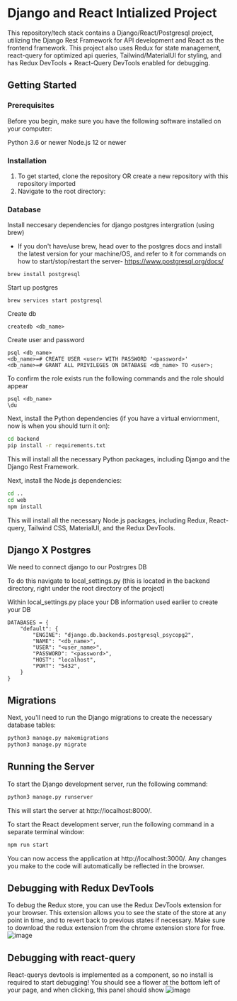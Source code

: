 # Django and React Intialized Project
This repository/tech stack contains a Django/React/Postgresql project, utilizing the Django Rest Framework for API development and React as the frontend framework. This project also uses Redux for state management, react-query for optimized api queries, Tailwind/MaterialUI for styling, and has Redux DevTools + React-Query DevTools enabled for debugging.

## Getting Started
### Prerequisites
Before you begin, make sure you have the following software installed on your computer:

Python 3.6 or newer
Node.js 12 or newer
### Installation
1. To get started, clone the repository OR create a new repository with this repository imported 
2. Navigate to the root directory:

### Database 
Install neccesary dependencies for django postgres intergration (using brew)
- If you don't have/use brew, head over to the postgres docs and install the latest version for your machine/OS, and refer to it for commands on how to start/stop/restart the server- https://www.postgresql.org/docs/ 
```
brew install postgresql
```
Start up postgres
```
brew services start postgresql
```
Create db
```
createdb <db_name>
```
Create user and password
```
psql <db_name>
<db_name>=# CREATE USER <user> WITH PASSWORD '<password>'
<db_name>=# GRANT ALL PRIVILEGES ON DATABASE <db_name> TO <user>;
```
To confirm the role exists run the following commands and the role should appear
```
psql <db_name>
\du
```
Next, install the Python dependencies (if you have a virtual enviornment, now is when you should turn it on):


```bash
cd backend
pip install -r requirements.txt
```
This will install all the necessary Python packages, including Django and the Django Rest Framework.


Next, install the Node.js dependencies:


```bash
cd ..
cd web
npm install
```
This will install all the necessary Node.js packages, including Redux, React-query, Tailwind CSS, MaterialUI, and the Redux DevTools.
## Django X Postgres
We need to connect django to our Postrgres DB

To do this navigate to local_settings.py (this is located in the backend directory, right under the root directory of the project)

Within local_settings.py place your DB information used earlier to create your DB
```
DATABASES = {
    "default": {
        "ENGINE": "django.db.backends.postgresql_psycopg2",
        "NAME": "<db_name>",
        "USER": "<user_name>",
        "PASSWORD": "<password>",
        "HOST": "localhost",
        "PORT": "5432",
    }
}
```

## Migrations
Next, you'll need to run the Django migrations to create the necessary database tables:


```bash
python3 manage.py makemigrations
python3 manage.py migrate
```
## Running the Server
To start the Django development server, run the following command:


```bash
python3 manage.py runserver
```
This will start the server at http://localhost:8000/.

To start the React development server, run the following command in a separate terminal window:


```bash
npm run start
```

You can now access the application at http://localhost:3000/. Any changes you make to the code will automatically be reflected in the browser.

## Debugging with Redux DevTools
To debug the Redux store, you can use the Redux DevTools extension for your browser. This extension allows you to see the state of the store at any point in time, and to revert back to previous states if necessary. Make sure to download the redux extension from the chrome extension store for free.
![image](https://user-images.githubusercontent.com/97781863/208782727-cd700ac6-c138-4688-b863-c02585123eaf.png)
## Debugging with react-query
React-querys devtools is implemented as a component, so no install is required to start debugging! You should see a flower at the bottom left of your page, and when clicking, this panel should show
![image](https://user-images.githubusercontent.com/97781863/209912435-927598a9-4a6f-488c-be29-01025409cb68.png)
